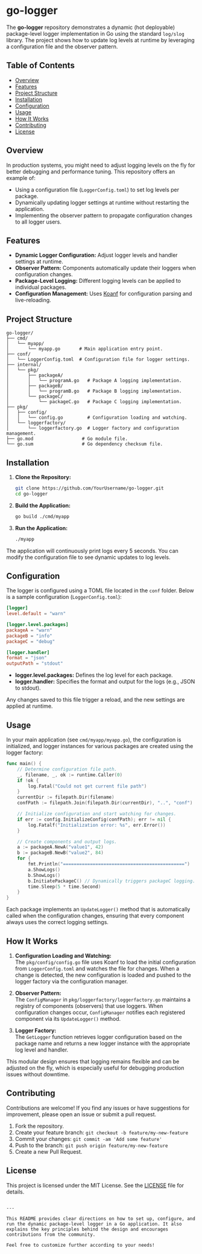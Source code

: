 
# go-logger

The **go-logger** repository demonstrates a dynamic (hot deployable) package-level logger implementation in Go using the standard `log/slog` library. The project shows how to update log levels at runtime by leveraging a configuration file and the observer pattern.

## Table of Contents

- [Overview](#overview)
- [Features](#features)
- [Project Structure](#project-structure)
- [Installation](#installation)
- [Configuration](#configuration)
- [Usage](#usage)
- [How It Works](#how-it-works)
- [Contributing](#contributing)
- [License](#license)

## Overview

In production systems, you might need to adjust logging levels on the fly for better debugging and performance tuning. This repository offers an example of:
- Using a configuration file (`LoggerConfig.toml`) to set log levels per package.
- Dynamically updating logger settings at runtime without restarting the application.
- Implementing the observer pattern to propagate configuration changes to all logger users.

## Features

- **Dynamic Logger Configuration:** Adjust logger levels and handler settings at runtime.
- **Observer Pattern:** Components automatically update their loggers when configuration changes.
- **Package-Level Logging:** Different logging levels can be applied to individual packages.
- **Configuration Management:** Uses [Koanf](https://github.com/knadh/koanf) for configuration parsing and live-reloading.

## Project Structure

```plaintext
go-logger/
├── cmd/
│   └── myapp/
│       └── myapp.go       # Main application entry point.
├── conf/
│   └── LoggerConfig.toml  # Configuration file for logger settings.
├── internal/
│   └── pkg/
│       ├── packageA/
│       │   └── programA.go   # Package A logging implementation.
│       ├── packageB/
│       │   └── programB.go   # Package B logging implementation.
│       └── packageC/
│           └── packageC.go   # Package C logging implementation.
├── pkg/
│   ├── config/
│   │   └── config.go         # Configuration loading and watching.
│   └── loggerfactory/
│       └── loggerfactory.go  # Logger factory and configuration management.
├── go.mod                  # Go module file.
└── go.sum                  # Go dependency checksum file.
```

## Installation

1. **Clone the Repository:**

   ```bash
   git clone https://github.com/YourUsername/go-logger.git
   cd go-logger
   ```

2. **Build the Application:**

   ```bash
   go build ./cmd/myapp
   ```

3. **Run the Application:**

   ```bash
   ./myapp
   ```

The application will continuously print logs every 5 seconds. You can modify the configuration file to see dynamic updates to log levels.

## Configuration

The logger is configured using a TOML file located in the `conf` folder. Below is a sample configuration (`LoggerConfig.toml`):

```toml
[logger]
level.default = "warn"

[logger.level.packages]
packageA = "warn"
packageB = "info"
packageC = "debug"

[logger.handler]
format = "json"
outputPath = "stdout"
```

- **logger.level.packages:** Defines the log level for each package.
- **logger.handler:** Specifies the format and output for the logs (e.g., JSON to stdout).

Any changes saved to this file trigger a reload, and the new settings are applied at runtime.

## Usage

In your main application (see `cmd/myapp/myapp.go`), the configuration is initialized, and logger instances for various packages are created using the logger factory:

```go
func main() {
    // Determine configuration file path.
    _, filename, _, ok := runtime.Caller(0)
    if !ok {
        log.Fatal("Could not get current file path")
    }
    currentDir := filepath.Dir(filename)
    confPath := filepath.Join(filepath.Dir(currentDir), "..", "conf")

    // Initialize configuration and start watching for changes.
    if err := config.InitializeConfig(confPath); err != nil {
        log.Fatalf("Initialization error: %s", err.Error())
    }

    // Create components and output logs.
    a := packageA.NewA("value1", 42)
    b := packageB.NewB("value2", 84)
    for {
        fmt.Println("=============================================")
        a.ShowLogs()
        b.ShowLogs()
        b.InitiatePackageC() // Dynamically triggers packageC logging.
        time.Sleep(5 * time.Second)
    }
}
```

Each package implements an `UpdateLogger()` method that is automatically called when the configuration changes, ensuring that every component always uses the correct logging settings.

## How It Works

1. **Configuration Loading and Watching:**  
   The `pkg/config/config.go` file uses Koanf to load the initial configuration from `LoggerConfig.toml` and watches the file for changes. When a change is detected, the new configuration is loaded and pushed to the logger factory via the configuration manager.

2. **Observer Pattern:**  
   The `ConfigManager` in `pkg/loggerfactory/loggerfactory.go` maintains a registry of components (observers) that use loggers. When configuration changes occur, `ConfigManager` notifies each registered component via its `UpdateLogger()` method.

3. **Logger Factory:**  
   The `GetLogger` function retrieves logger configuration based on the package name and returns a new logger instance with the appropriate log level and handler.

This modular design ensures that logging remains flexible and can be adjusted on the fly, which is especially useful for debugging production issues without downtime.

## Contributing

Contributions are welcome! If you find any issues or have suggestions for improvement, please open an issue or submit a pull request.

1. Fork the repository.
2. Create your feature branch: `git checkout -b feature/my-new-feature`
3. Commit your changes: `git commit -am 'Add some feature'`
4. Push to the branch: `git push origin feature/my-new-feature`
5. Create a new Pull Request.

## License

This project is licensed under the MIT License. See the [LICENSE](LICENSE) file for details.

```

---

This README provides clear directions on how to set up, configure, and run the dynamic package-level logger in a Go application. It also explains the key principles behind the design and encourages contributions from the community.

Feel free to customize further according to your needs!
